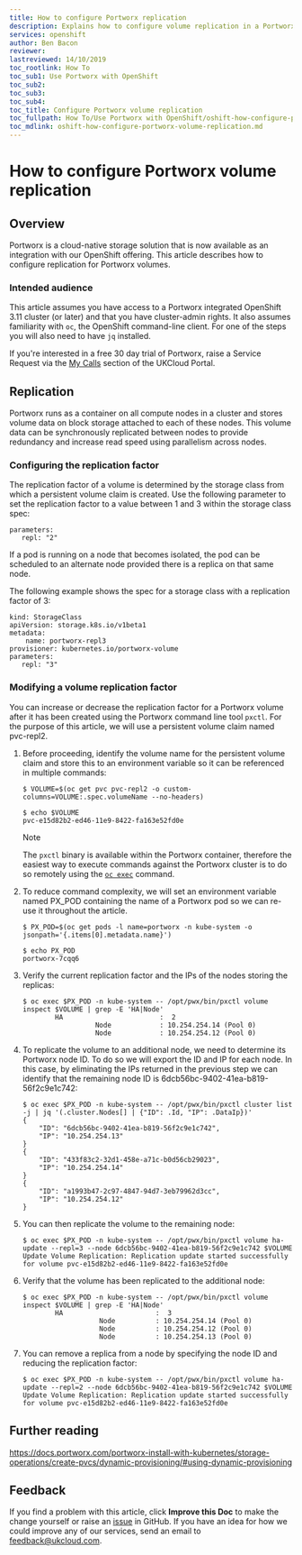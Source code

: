 ```yaml
---
title: How to configure Portworx replication
description: Explains how to configure volume replication in a Portworx integrated OpenShift cluster
services: openshift
author: Ben Bacon
reviewer:
lastreviewed: 14/10/2019
toc_rootlink: How To
toc_sub1: Use Portworx with OpenShift
toc_sub2:
toc_sub3:
toc_sub4:
toc_title: Configure Portworx volume replication
toc_fullpath: How To/Use Portworx with OpenShift/oshift-how-configure-portworx-volume-replication.md
toc_mdlink: oshift-how-configure-portworx-volume-replication.md
---
```


# How to configure Portworx volume replication

## Overview

Portworx is a cloud-native storage solution that is now available as an integration with our OpenShift offering. This article describes how to configure replication for Portworx volumes. 

### Intended audience

This article assumes you have access to a Portworx integrated OpenShift 3.11 cluster (or later) and that you have cluster-admin rights. It also assumes familiarity with `oc`, the OpenShift command-line client. For one of the steps you will also need to have `jq` installed.

If you're interested in a free 30 day trial of Portworx, raise a Service Request via the [My Calls](https://portal.skyscapecloud.com/support/ivanti) section of the UKCloud Portal.

## Replication

Portworx runs as a container on all compute nodes in a cluster and stores volume data on block storage attached to each of these nodes. This volume data can be synchronously replicated between nodes to provide redundancy and increase read speed using parallelism across nodes.

### Configuring the replication factor

The replication factor of a volume is determined by the storage class from which a persistent volume claim is created. Use the following parameter to set the replication factor to a value between 1 and 3 within the storage class spec:

```none
parameters:
   repl: "2"
```

If a pod is running on a node that becomes isolated, the pod can be scheduled to an alternate node provided there is a replica on that same node.

The following example shows the spec for a storage class with a replication factor of 3:

```none
kind: StorageClass
apiVersion: storage.k8s.io/v1beta1
metadata:
    name: portworx-repl3
provisioner: kubernetes.io/portworx-volume
parameters:
   repl: "3"
```

### Modifying a volume replication factor

You can increase or decrease the replication factor for a Portworx volume after it has been created using the Portworx command line tool `pxctl`. For the purpose of this article, we will use a persistent volume claim named pvc-repl2.

1. Before proceeding, identify the volume name for the persistent volume claim and store this to an environment variable so it can be referenced in multiple commands:

    ```none
    $ VOLUME=$(oc get pvc pvc-repl2 -o custom-columns=VOLUME:.spec.volumeName --no-headers)

    $ echo $VOLUME
    pvc-e15d82b2-ed46-11e9-8422-fa163e52fd0e
    ```

    > [!NOTE]
    > The `pxctl` binary is available within the Portworx container, therefore the easiest way to execute commands against the Portworx cluster is to do so remotely using the [`oc exec`](https://docs.openshift.com/container-platform/3.11/dev_guide/executing_remote_commands.html) command. 

2. To reduce command complexity, we will set an environment variable named PX_POD containing the name of a Portworx pod so we can re-use it throughout the article.

    ```none
    $ PX_POD=$(oc get pods -l name=portworx -n kube-system -o jsonpath='{.items[0].metadata.name}')

    $ echo PX_POD
    portworx-7cqq6
    ```

3. Verify the current replication factor and the IPs of the nodes storing the replicas:

    ```none
    $ oc exec $PX_POD -n kube-system -- /opt/pwx/bin/pxctl volume inspect $VOLUME | grep -E 'HA|Node'
            HA                        :  2
                      Node            : 10.254.254.14 (Pool 0)
                      Node            : 10.254.254.12 (Pool 0)
    ```

4. To replicate the volume to an additional node, we need to determine its Portworx node ID. To do so we will export the ID and IP for each node. In this case, by eliminating the IPs returned in the previous step we can identify that the remaining node ID is 6dcb56bc-9402-41ea-b819-56f2c9e1c742:

    ```none
    $ oc exec $PX_POD -n kube-system -- /opt/pwx/bin/pxctl cluster list -j | jq '(.cluster.Nodes[] | {"ID": .Id, "IP": .DataIp})'
    {
        "ID": "6dcb56bc-9402-41ea-b819-56f2c9e1c742",
        "IP": "10.254.254.13"
    }
    {
        "ID": "433f83c2-32d1-458e-a71c-b0d56cb29023",
        "IP": "10.254.254.14"
    }
    {
        "ID": "a1993b47-2c97-4847-94d7-3eb79962d3cc",
        "IP": "10.254.254.12"
    }
    ```

5. You can then replicate the volume to the remaining node:

    ```none
    $ oc exec $PX_POD -n kube-system -- /opt/pwx/bin/pxctl volume ha-update --repl=3 --node 6dcb56bc-9402-41ea-b819-56f2c9e1c742 $VOLUME
    Update Volume Replication: Replication update started successfully for volume pvc-e15d82b2-ed46-11e9-8422-fa163e52fd0e
    ```

6. Verify that the volume has been replicated to the additional node:

    ```none
    $ oc exec $PX_POD -n kube-system -- /opt/pwx/bin/pxctl volume inspect $VOLUME | grep -E 'HA|Node'
            HA                       :  3
                       Node          : 10.254.254.14 (Pool 0)
                       Node          : 10.254.254.12 (Pool 0)
                       Node          : 10.254.254.13 (Pool 0)
    ```

7. You can remove a replica from a node by specifying the node ID and reducing the replication factor:

    ```none
    $ oc exec $PX_POD -n kube-system -- /opt/pwx/bin/pxctl volume ha-update --repl=2 --node 6dcb56bc-9402-41ea-b819-56f2c9e1c742 $VOLUME
    Update Volume Replication: Replication update started successfully for volume pvc-e15d82b2-ed46-11e9-8422-fa163e52fd0e
    ```

## Further reading

<https://docs.portworx.com/portworx-install-with-kubernetes/storage-operations/create-pvcs/dynamic-provisioning/#using-dynamic-provisioning>

## Feedback

If you find a problem with this article, click **Improve this Doc** to make the change yourself or raise an [issue](https://github.com/UKCloud/documentation/issues) in GitHub. If you have an idea for how we could improve any of our services, send an email to <feedback@ukcloud.com>.
